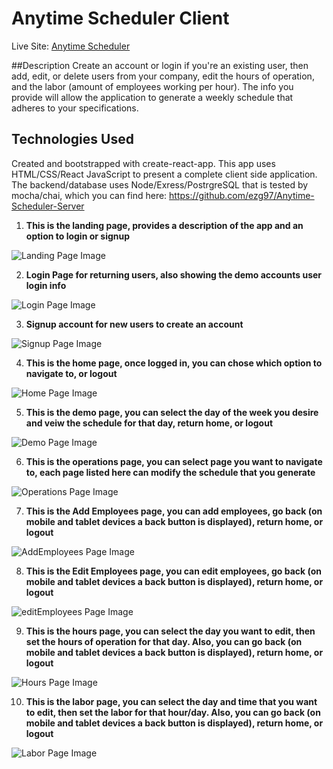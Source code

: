 # Anytime Scheduler Client

Live Site: [Anytime Scheduler](https://anytime-scheduler-client.now.sh/)

##Description
Create an account or login if you're an existing user, then add, edit, or delete users from your company, edit the hours of operation, and the labor (amount of employees working per hour). The info you provide will allow the application to generate a weekly schedule that adheres to your specifications. 

## Technologies Used
Created and bootstrapped with create-react-app. This app uses HTML/CSS/React JavaScript to present a complete client side application.
The backend/database uses Node/Exress/PostrgreSQL that is tested by mocha/chai, which you can find here: https://github.com/ezg97/Anytime-Scheduler-Server


1. **This is the landing page, provides a description of the app and an option to login or signup**

![Landing Page Image](image-descriptions/Scheduler-Landing-page.png)


2. **Login Page for returning users, also showing the demo accounts user login info**

![Login Page Image](image-descriptions/Scheduler-login-page.png)


3. **Signup account for new users to create an account**

![Signup Page Image](image-descriptions/Scheduler-signup-page.png)


4. **This is the home page, once logged in, you can chose which option to navigate to, or logout**

![Home Page Image](image-descriptions/Scheduler-home-page.png)


5. **This is the demo page, you can select the day of the week you desire and veiw the schedule for that day, return home, or logout**

![Demo Page Image](image-descriptions/Scheduler-demo-page.png)


6. **This is the operations page, you can select page you want to navigate to, each page listed here can modify the schedule that you generate**

![Operations Page Image](image-descriptions/Scheduler-operations-page.png)


7. **This is the Add Employees page, you can add employees, go back (on mobile and tablet devices a back button is displayed), return home, or logout**

![AddEmployees Page Image](image-descriptions/Scheduler-addEmployees-page.png)

8. **This is the Edit Employees page, you can edit employees, go back (on mobile and tablet devices a back button is displayed), return home, or logout**

![editEmployees Page Image](image-descriptions/Scheduler-editEmployees-page.png)


9. **This is the hours page, you can select the day you want to edit, then set the hours of operation for that day. Also, you can go back (on mobile and tablet devices a back button is displayed), return home, or logout**

![Hours Page Image](image-descriptions/Scheduler-hours-page.png)


10. **This is the labor page, you can select the day and time that you want to edit, then set the labor for that hour/day. Also, you can go back (on mobile and tablet devices a back button is displayed), return home, or logout**

![Labor Page Image](image-descriptions/Scheduler-labor-page.png)
